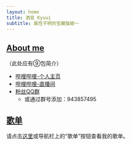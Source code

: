 ```yaml
---
layout: home
title: 酒音 Kyuui
subtitle: 属性不明的宝藏猫娘～
---
```


## [About me](/aboutme)

（此处应有⑨包简介）

* [哔哩哔哩-个人主页](https://space.bilibili.com/30654958)
* [哔哩哔哩-直播间](https://live.bilibili.com/10098966)
* [粉丝QQ群](https://qm.qq.com/q/FqD7gAz6QE)
    - 或通过群号添加：943857495

## [歌单](/songlist)

请点击[这里](/songlist)或导航栏上的“歌单”按钮查看我的歌单。
